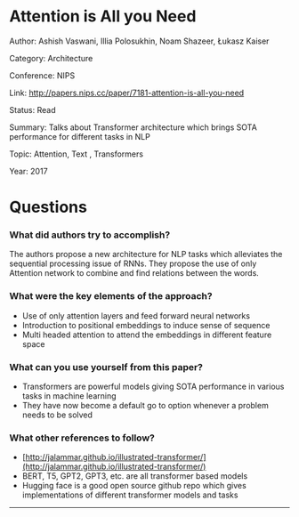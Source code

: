 # Attention is All you Need
Author: Ashish Vaswani, Illia Polosukhin, Noam Shazeer, Łukasz Kaiser

Category: Architecture

Conference: NIPS

Link: http://papers.nips.cc/paper/7181-attention-is-all-you-need

Status: Read

Summary: Talks about Transformer architecture which brings SOTA performance for different tasks in NLP

Topic: Attention, Text , Transformers

Year: 2017

# Questions

### What did authors try to accomplish?

The authors propose a new architecture for NLP tasks which alleviates the sequential processing issue of RNNs. They propose the use of only Attention network to combine and find relations between the words.

### What were the key elements of the approach?

- Use of only attention layers and feed forward neural networks
- Introduction to positional embeddings to induce sense of sequence
- Multi headed attention to attend the embeddings in different feature space

### What can you use yourself from this paper?

- Transformers are powerful models giving SOTA performance in various tasks in machine learning
- They have now become a default go to option whenever a problem needs to be solved

### What other references to follow?

- [http://jalammar.github.io/illustrated-transformer/](http://jalammar.github.io/illustrated-transformer/)
- BERT, T5, GPT2, GPT3, etc. are all transformer based models
- Hugging face is a good open source github repo which gives implementations of different transformer models and tasks

---